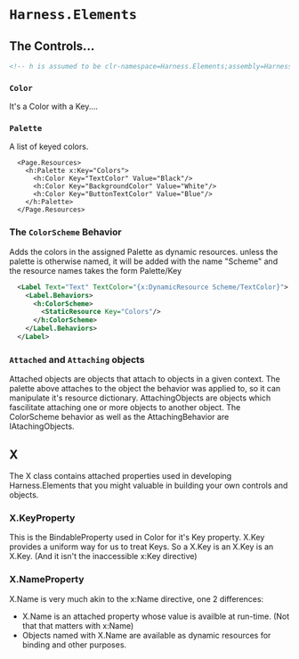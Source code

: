 # `Harness.Elements`
## The Controls...
```xml
<!-- h is assumed to be clr-namespace=Harness.Elements;assembly=Harness.Elements-->
```
### `Color`
It's a Color with a Key....

### `Palette`
A list of keyed colors.
```xaml
  <Page.Resources>
    <h:Palette x:Key="Colors">
      <h:Color Key="TextColor" Value="Black"/>
      <h:Color Key="BackgroundColor" Value="White"/>
      <h:Color Key="ButtonTextColor" Value="Blue"/>
    </h:Palette>
  </Page.Resources>
```

### The `ColorScheme` Behavior
Adds the colors in the assigned Palette as dynamic resources. unless the palette is otherwise named, it will be added with the name "Scheme" and the resource names takes the form Palette/Key

```xml
  <Label Text="Text" TextColor="{x:DynamicResource Scheme/TextColor}">
    <Label.Behaviors>
      <h:ColorScheme>
        <StaticResource Key="Colors"/>
      </h:ColorScheme>
    </Label.Behaviors>
  </Label>
```

### `Attached` and `Attaching` objects
Attached objects are objects that attach to objects in a given context. The palette above attaches to the object the behavior was applied to, so it can manipulate it's resource dictionary.
AttachingObjects are objects which fascilitate attaching one or more objects to another object. The ColorScheme behavior as well as the AttachingBehavior<T> are IAtachingObjects.  

## X
The X class contains attached properties used in developing Harness.Elements that you might valuable in building your own controls and objects. 
### X.KeyProperty
This is the BindableProperty used in Color for it's Key property. X.Key provides a uniform way for us to treat Keys. So a X.Key is an X.Key is an X.Key. (And it isn't the inaccessible x:Key directive)
### X.NameProperty
X.Name is very much akin to the x:Name directive, one 2 differences:
- X.Name is an attached property whose value is availble at run-time. (Not that that matters with x:Name)
- Objects named with X.Name are available as dynamic resources for binding and other purposes.


